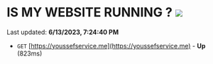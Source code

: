 # IS MY WEBSITE RUNNING ? [![](https://img.shields.io/static/v1?label=Sponsor&message=%E2%9D%A4&logo=GitHub&color=%23fe8e86)](https://github.com/sponsors/<username>)

Last updated: **6/13/2023, 7:24:40 PM**

- `GET` [https://youssefservice.me](https://youssefservice.me) - **Up** (823ms)
